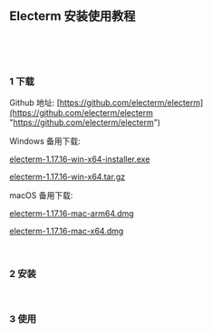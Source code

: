 ## Electerm 安装使用教程  

​    

​    

### 1 下载  

Github 地址: [https://github.com/electerm/electerm](https://github.com/electerm/electerm "https://github.com/electerm/electerm")  

Windows 备用下载:  

[electerm-1.17.16-win-x64-installer.exe](https://mega.nz/file/CLA2kJwA#YD7Rlrq3JCJ8FE2eOyED3LHDTZ-CebESP27MjN73uig "https://mega.nz/file/CLA2kJwA#YD7Rlrq3JCJ8FE2eOyED3LHDTZ-CebESP27MjN73uig")  

[electerm-1.17.16-win-x64.tar.gz](https://mega.nz/file/aHIWUJZQ#AVwryOnc_9Q62j709F9894zNmXs67cDqJ_2GcTwbVgc "https://mega.nz/file/aHIWUJZQ#AVwryOnc_9Q62j709F9894zNmXs67cDqJ_2GcTwbVgc")  

macOS 备用下载:  

[electerm-1.17.16-mac-arm64.dmg](https://mega.nz/file/jC4mSAYY#8pJBxP6Wsp6_HRrjeAJPKhAZjNekazUl-ibvDFH1AOE "https://mega.nz/file/jC4mSAYY#8pJBxP6Wsp6_HRrjeAJPKhAZjNekazUl-ibvDFH1AOE")  

[electerm-1.17.16-mac-x64.dmg](https://mega.nz/file/iXpgkCKb#Rt9S57wmUdjIYLB97rJRUsrD_OITolJh-xBqsVbFc60 "https://mega.nz/file/iXpgkCKb#Rt9S57wmUdjIYLB97rJRUsrD_OITolJh-xBqsVbFc60")  

​        

### 2 安装  

​    

### 3 使用  



